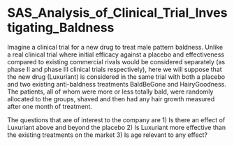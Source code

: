 # SAS_Analysis_of_Clinical_Trial_Investigating_Baldness

Imagine a clinical trial for a new drug to treat male pattern baldness. Unlike a real clinical trial where initial efficacy against a placebo and effectiveness compared to existing commercial rivals would be considered separately (as phase II and phase III clinical trials respectively), here we will suppose that the new drug (Luxuriant) is considered in the same trial with both a placebo and two existing anti-baldness treatments BaldBeGone and HairyGoodness. The patients, all of whom were more or less totally bald, were randomly allocated to the groups, shaved and then had any hair growth measured after one month of treatment.

The questions that are of interest to the company are 1) Is there an effect of Luxuriant above and beyond the placebo 2) Is Luxuriant more effective than the existing treatments on the market 3) Is age relevant to any effect?
